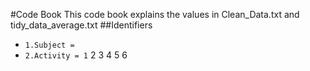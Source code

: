 #Code Book
This code book explains the values in Clean_Data.txt and tidy_data_average.txt
##Identifiers
* `1.Subject = `
* `2.Activity = 1`
2
3
4
5
6
